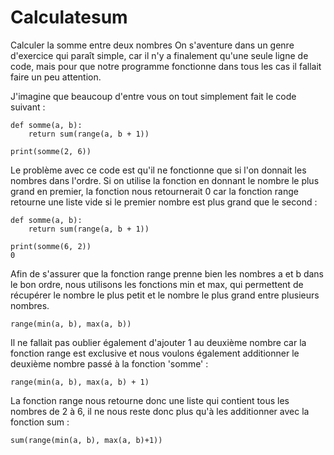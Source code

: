 # Calculatesum
Calculer la somme entre deux nombres 
On s'aventure dans un genre d'exercice qui paraît simple, car il n'y a finalement qu'une seule ligne de code, mais pour que notre programme fonctionne dans tous les cas il fallait faire un peu attention.

J'imagine que beaucoup d'entre vous on tout simplement fait le code suivant :

    def somme(a, b):
        return sum(range(a, b + 1))
     
    print(somme(2, 6))

Le problème avec ce code est qu'il ne fonctionne que si l'on donnait les nombres dans l'ordre.
Si on utilise la fonction en donnant le nombre le plus grand en premier, la fonction nous retournerait 0 car la fonction range retourne une liste vide si le premier nombre est plus grand que le second :

    def somme(a, b):
        return sum(range(a, b + 1))
     
    print(somme(6, 2))
    0

Afin de s'assurer que la fonction range prenne bien les nombres a et b dans le bon ordre, nous utilisons les fonctions min et max, qui permettent de récupérer le nombre le plus petit et le nombre le plus grand entre plusieurs nombres.

    range(min(a, b), max(a, b))

Il ne fallait pas oublier également d'ajouter 1 au deuxième nombre car la fonction range est exclusive et nous voulons également additionner le deuxième nombre passé à la fonction 'somme' :

    range(min(a, b), max(a, b) + 1)

La fonction range nous retourne donc une liste qui contient tous les nombres de 2 à 6, il ne nous reste donc plus qu'à les additionner avec la fonction sum :

    sum(range(min(a, b), max(a, b)+1))
